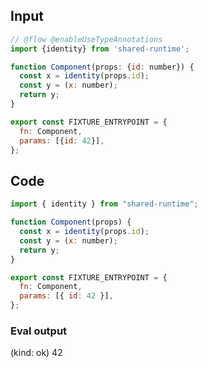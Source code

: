 
## Input

```javascript
// @flow @enableUseTypeAnnotations
import {identity} from 'shared-runtime';

function Component(props: {id: number}) {
  const x = identity(props.id);
  const y = (x: number);
  return y;
}

export const FIXTURE_ENTRYPOINT = {
  fn: Component,
  params: [{id: 42}],
};

```

## Code

```javascript
import { identity } from "shared-runtime";

function Component(props) {
  const x = identity(props.id);
  const y = (x: number);
  return y;
}

export const FIXTURE_ENTRYPOINT = {
  fn: Component,
  params: [{ id: 42 }],
};

```
      
### Eval output
(kind: ok) 42